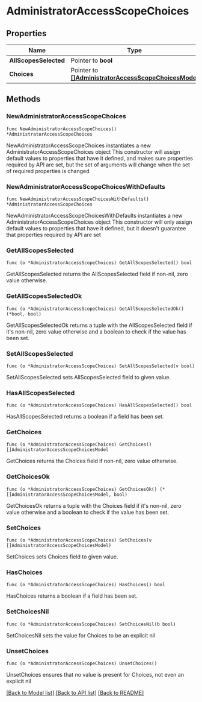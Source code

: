 # AdministratorAccessScopeChoices

## Properties

Name | Type | Description | Notes
------------ | ------------- | ------------- | -------------
**AllScopesSelected** | Pointer to **bool** |  | [optional] 
**Choices** | Pointer to [**[]AdministratorAccessScopeChoicesModel**](AdministratorAccessScopeChoicesModel.md) |  | [optional] 

## Methods

### NewAdministratorAccessScopeChoices

`func NewAdministratorAccessScopeChoices() *AdministratorAccessScopeChoices`

NewAdministratorAccessScopeChoices instantiates a new AdministratorAccessScopeChoices object
This constructor will assign default values to properties that have it defined,
and makes sure properties required by API are set, but the set of arguments
will change when the set of required properties is changed

### NewAdministratorAccessScopeChoicesWithDefaults

`func NewAdministratorAccessScopeChoicesWithDefaults() *AdministratorAccessScopeChoices`

NewAdministratorAccessScopeChoicesWithDefaults instantiates a new AdministratorAccessScopeChoices object
This constructor will only assign default values to properties that have it defined,
but it doesn't guarantee that properties required by API are set

### GetAllScopesSelected

`func (o *AdministratorAccessScopeChoices) GetAllScopesSelected() bool`

GetAllScopesSelected returns the AllScopesSelected field if non-nil, zero value otherwise.

### GetAllScopesSelectedOk

`func (o *AdministratorAccessScopeChoices) GetAllScopesSelectedOk() (*bool, bool)`

GetAllScopesSelectedOk returns a tuple with the AllScopesSelected field if it's non-nil, zero value otherwise
and a boolean to check if the value has been set.

### SetAllScopesSelected

`func (o *AdministratorAccessScopeChoices) SetAllScopesSelected(v bool)`

SetAllScopesSelected sets AllScopesSelected field to given value.

### HasAllScopesSelected

`func (o *AdministratorAccessScopeChoices) HasAllScopesSelected() bool`

HasAllScopesSelected returns a boolean if a field has been set.

### GetChoices

`func (o *AdministratorAccessScopeChoices) GetChoices() []AdministratorAccessScopeChoicesModel`

GetChoices returns the Choices field if non-nil, zero value otherwise.

### GetChoicesOk

`func (o *AdministratorAccessScopeChoices) GetChoicesOk() (*[]AdministratorAccessScopeChoicesModel, bool)`

GetChoicesOk returns a tuple with the Choices field if it's non-nil, zero value otherwise
and a boolean to check if the value has been set.

### SetChoices

`func (o *AdministratorAccessScopeChoices) SetChoices(v []AdministratorAccessScopeChoicesModel)`

SetChoices sets Choices field to given value.

### HasChoices

`func (o *AdministratorAccessScopeChoices) HasChoices() bool`

HasChoices returns a boolean if a field has been set.

### SetChoicesNil

`func (o *AdministratorAccessScopeChoices) SetChoicesNil(b bool)`

 SetChoicesNil sets the value for Choices to be an explicit nil

### UnsetChoices
`func (o *AdministratorAccessScopeChoices) UnsetChoices()`

UnsetChoices ensures that no value is present for Choices, not even an explicit nil

[[Back to Model list]](../README.md#documentation-for-models) [[Back to API list]](../README.md#documentation-for-api-endpoints) [[Back to README]](../README.md)


